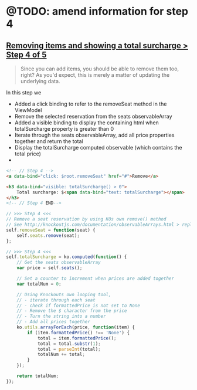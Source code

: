 # @TODO: amend information for step 4

## [Removing items and showing a total surcharge > Step 4 of 5](http://learn.knockoutjs.com/#/?tutorial=collections)
> Since you can add items, you should be able to remove them too, right? As you'd expect, this is merely a matter of updating the underlying data.

In this step we
- Added a click binding to refer to the removeSeat method in the ViewModel
- Remove the selected reservation from the seats observableArray
- Added a visible binding to display the containing html when totalSurcharge property is greater than 0
- Iterate through the seats observableArray, add all price properties together and return the total
- Display the totalSurcharge computed observable (which contains the total price)
-

```html
<!-- // Step 4 -->
<a data-bind="click: $root.removeSeat" href="#">Remove</a>

<h3 data-bind="visible: totalSurcharge() > 0">
	Total surcharge: $<span data-bind="text: totalSurcharge"></span>
</h3>
<!-- // Step 4 END-->
```

```javascript
// >>> Step 4 <<<
// Remove a seat reservation by using KOs own remove() method
// See http://knockoutjs.com/documentation/observableArrays.html > replace, remove and removeAll
self.removeSeat = function(seat) {
	self.seats.remove(seat);
};

// >>> Step 4 <<<
self.totalSurcharge = ko.computed(function() {
	// Get the seats observableArray
	var price = self.seats();

	// Set a counter to increment when prices are added together
	var totalNum = 0;

	// Using Knockouts own looping tool,
	// - iterate through each seat
	// - check if formattedPrice is not set to None
	// - Remove the $ character from the price
	// - Turn the string into a number
	// - Add all prices together
	ko.utils.arrayForEach(price, function(item) {
		if (item.formattedPrice() !== 'None') {
			total = item.formattedPrice();
			total = total.substr(1);
			total = parseInt(total);
			totalNum += total;
		}
	});

	return totalNum;
});
```
